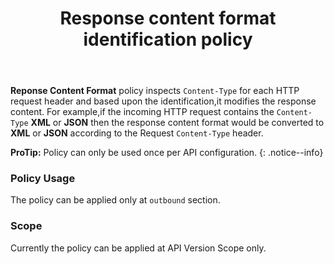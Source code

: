 ﻿---
title: "Response content format identification policy"
toc: true
tag: developers
category: "API-Management"
menus: 
    policies:
        icon: fa fa-cogs
        title: "Response Content Format Transform Policy" 
---
**Reponse Content Format** policy inspects `Content-Type` for each HTTP request header and based upon the 
identification,it modifies the response content. For example,if the incoming HTTP request contains 
the `Content-Type` **XML** or **JSON** then the response content format would be converted to **XML** or **JSON** according to the 
Request `Content-Type` header.

**ProTip:** Policy can only be used once per API configuration.
{: .notice--info}

### Policy Usage

The policy can be applied only at `outbound` section.

### Scope

Currently the policy can be applied at API Version Scope only.
